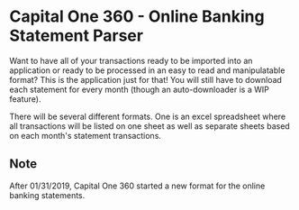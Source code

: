 # Capital One 360 - Online Banking Statement Parser
Want to have all of your transactions ready to be imported into an application or ready to be processed in an easy to read and manipulatable format?
This is the application just for that! You will still have to download each statement for every month (though an auto-downloader is a WIP feature).

There will be several different formats. One is an excel spreadsheet where all transactions will be listed on one sheet as well as separate sheets 
based on each month's statement transactions.

## Note
After 01/31/2019, Capital One 360 started a new format for the online banking statements.